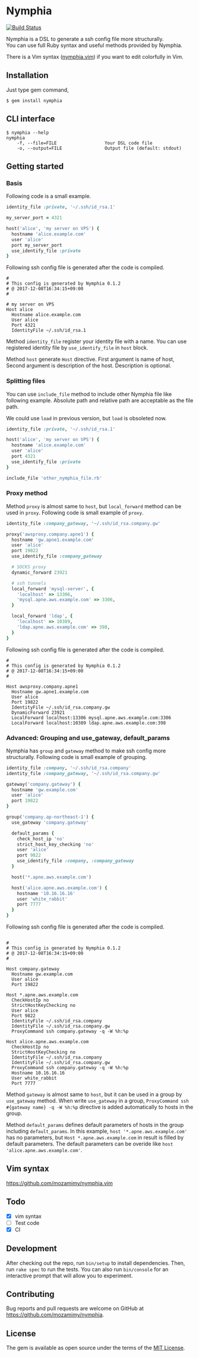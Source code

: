 # Nymphia

[![Build Status](https://travis-ci.org/mozamimy/nymphia.svg?branch=master)](https://travis-ci.org/mozamimy/nymphia)

Nymphia is a DSL to generate a ssh config file more structurally.  
You can use full Ruby syntax and useful methods provided by Nymphia.

There is a Vim syntax ([nymphia.vim](https://github.com/mozamimy/nymphia.vim)) if you want to edit colorfully in Vim.

## Installation

Just type gem command,

```
$ gem install nymphia
```

## CLI interface

```
$ nymphia --help
nymphia
    -f, --file=FILE                  Your DSL code file
    -o, --output=FILE                Output file (default: stdout)
```

## Getting started

### Basis

Following code is a small example.

```ruby
identity_file :private, '~/.ssh/id_rsa.1'

my_server_port = 4321

host('alice', 'my server on VPS') {
  hostname 'alice.example.com'
  user 'alice'
  port my_server_port
  use_identify_file :private
}
```

Following ssh config file is generated after the code is compiled.

```
#
# This config is generated by Nymphia 0.1.2
# @ 2017-12-08T16:34:15+09:00
#

# my server on VPS
Host alice
  Hostname alice.example.com
  User alice
  Port 4321
  IdentityFile ~/.ssh/id_rsa.1
```

Method `identity_file` register your identity file with a name. You can use registered identity file by `use_identify_file` in `host` block.

Method `host` generate `Host` directive. First argument is name of host, Second argument is description of the host. Description is optional.

### Splitting files

You can use `include_file` method to include other Nymphia file like following example. Absolute path and relative path are acceptable as the file path.

We could use `load` in previous version, but `load` is obsoleted now.

```ruby
identity_file :private, '~/.ssh/id_rsa.1'

host('alice', 'my server on VPS') {
  hostname 'alice.example.com'
  user 'alice'
  port 4321
  use_identify_file :private
}

include_file 'other_nymphia_file.rb'
```

### Proxy method

Method `proxy` is almost same to `host`, but `local_forward` method can be used in `proxy`. Following code is  small example of `proxy`.

```ruby
identity_file :company_gateway, '~/.ssh/id_rsa.company.gw'

proxy('awsproxy.company.apne1') {
  hostname 'gw.apne1.example.com'
  user 'alice'
  port 19822
  use_identify_file :company_gateway

  # SOCKS proxy
  dynamic_forward 23921

  # ssh tunnels
  local_forward 'mysql-server', {
    'localhost' => 13306,
    'mysql.apne.aws.example.com' => 3306,
  }

  local_forward 'ldap', {
    'localhost' => 10389,
    'ldap.apne.aws.example.com' => 398,
  }
}
```

Following ssh config file is generated after the code is compiled.

```
#
# This config is generated by Nymphia 0.1.2
# @ 2017-12-08T16:34:15+09:00
#

Host awsproxy.company.apne1
  Hostname gw.apne1.example.com
  User alice
  Port 19822
  IdentityFile ~/.ssh/id_rsa.company.gw
  DynamicForward 23921
  LocalForward localhost:13306 mysql.apne.aws.example.com:3306
  LocalForward localhost:10389 ldap.apne.aws.example.com:398
```

### Advanced: Grouping and use_gateway, default_params

Nymphia has `group` and `gateway` method to make ssh config more structurally. Following code is small example of grouping.

```ruby
identity_file :company, '~/.ssh/id_rsa.company'
identity_file :company_gateway, '~/.ssh/id_rsa.company.gw'

gateway('company.gateway') {
  hostname 'gw.example.com'
  user 'alice'
  port 19822
}

group('company.ap-northeast-1') {
  use_gateway 'company.gateway'

  default_params {
    check_host_ip 'no'
    strict_host_key_checking 'no'
    user 'alice'
    port 9822
    use_identify_file :company, :company_gateway
  }

  host('*.apne.aws.example.com')

  host('alice.apne.aws.example.com') {
    hostname '10.16.16.16'
    user 'white_rabbit'
    port 7777
  }
}
```

Following ssh config file is generated after the code is compiled.

```

#
# This config is generated by Nymphia 0.1.2
# @ 2017-12-08T16:34:15+09:00
#

Host company.gateway
  Hostname gw.example.com
  User alice
  Port 19822

Host *.apne.aws.example.com
  CheckHostIp no
  StrictHostKeyChecking no
  User alice
  Port 9822
  IdentityFile ~/.ssh/id_rsa.company
  IdentityFile ~/.ssh/id_rsa.company.gw
  ProxyCommand ssh company.gateway -q -W %h:%p

Host alice.apne.aws.example.com
  CheckHostIp no
  StrictHostKeyChecking no
  IdentityFile ~/.ssh/id_rsa.company
  IdentityFile ~/.ssh/id_rsa.company.gw
  ProxyCommand ssh company.gateway -q -W %h:%p
  Hostname 10.16.16.16
  User white_rabbit
  Port 7777
```

Method `gateway` is almost same to `host`, but it can be used in a group by `use_gateway` method. When write `use_gateway` in a group, `ProxyCommand ssh #{gateway name} -q -W %h:%p` directive is added automatically to hosts in the group.

Method `default_params` defines default parameters of hosts in the group including `default_params`. In this example, `host '*.apne.aws.example.com'` has no parameters, but `Host *.apne.aws.example.com` in result is filled by default parameters. The default parameters can be overide like `host 'alice.apne.aws.example.com'`.

## Vim syntax

https://github.com/mozamimy/nymphia.vim

## Todo

- [x] vim syntax
- [ ] Test code
- [x] CI

## Development

After checking out the repo, run `bin/setup` to install dependencies. Then, run `rake spec` to run the tests. You can also run `bin/console` for an interactive prompt that will allow you to experiment.

## Contributing

Bug reports and pull requests are welcome on GitHub at https://github.com/mozamimy/nymphia.

## License

The gem is available as open source under the terms of the [MIT License](http://opensource.org/licenses/MIT).
